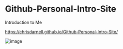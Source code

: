 # Github-Personal-Intro-Site
Introduction to Me

https://chrisdarnell.github.io/Github-Personal-Intro-Site/

![image](https://user-images.githubusercontent.com/22460957/120397644-4761b700-c2fe-11eb-8be2-d6f75619d3db.png)
